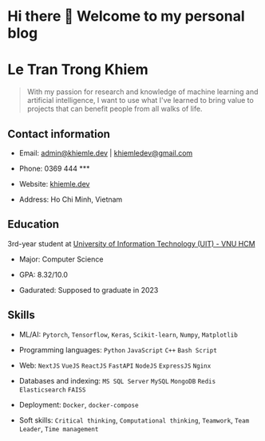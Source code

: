 # Hi there 👋 Welcome to my personal blog

<!--
**khiemledev/khiemledev** is a ✨ _special_ ✨ repository because its `README.md` (this file) appears on your GitHub profile.

Here are some ideas to get you started:

- 🔭 I’m currently working on ...
- 🌱 I’m currently learning ...
- 👯 I’m looking to collaborate on ...
- 🤔 I’m looking for help with ...
- 💬 Ask me about ...
- 📫 How to reach me: ...
- 😄 Pronouns: ...
- ⚡ Fun fact: ...
-->

# Le Tran Trong Khiem

> With my passion for research and knowledge of machine learning and artificial intelligence, I want to use what I've learned to bring value to projects that can benefit people from all walks of life. 

## Contact information

- Email: [admin@khiemle.dev](mailto:admin@khiemle.dev) | [khiemledev@gmail.com](mailto:khiemledev@gmail.com)

- Phone: 0369 444 ***

- Website: [khiemle.dev](https://khiemle.dev)

- Address: Ho Chi Minh, Vietnam

## Education

3rd-year student at [University of Information Technology (UIT) - VNU HCM](https://en.uit.edu.vn/overview-vnuhcm-university-information-technology)

- Major: Computer Science

- GPA: 8.32/10.0

- Gadurated: Supposed to graduate in 2023

## Skills

- ML/AI: `Pytorch`, `Tensorflow`, `Keras`, `Scikit-learn`, `Numpy`, `Matplotlib`

- Programming languages: `Python` `JavaScript` `C++` `Bash Script`

- Web: `NextJS` `VueJS` `ReactJS` `FastAPI` `NodeJS` `ExpressJS` `Nginx`

- Databases and indexing: `MS SQL Server` `MySQL` `MongoDB` `Redis` `Elasticsearch` `FAISS`

- Deployment: `Docker`, `docker-compose`

- Soft skills: `Critical thinking`, `Computational thinking`, `Teamwork`, `Team Leader`, `Time management`